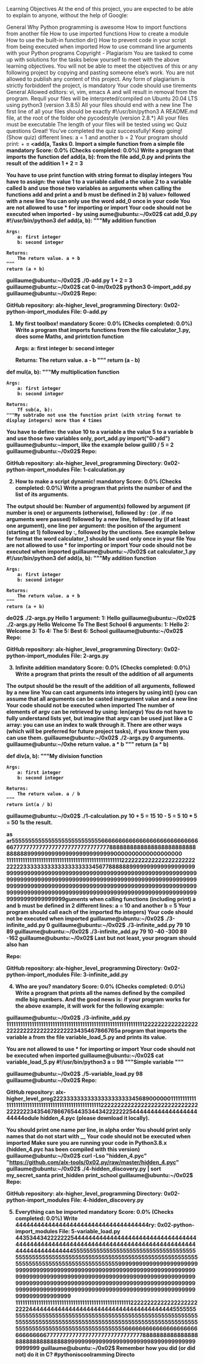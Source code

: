 Learning Objectives
At the end of this project, you are expected to be able to explain to anyone, without the help of Google:

General
Why Python programming is awesome
How to import functions from another file
How to use imported functions
How to create a module
How to use the built-in function dir()
How to prevent code in your script from being executed when imported
How to use command line arguments with your Python programs
Copyright - Plagiarism
You are tasked to come up with solutions for the tasks below yourself to meet with the above learning objectives.
You will not be able to meet the objectives of this or any following project by copying and pasting someone else’s work.
You are not allowed to publish any content of this project.
Any form of plagiarism is strictly forbiddenf the project, is mandatory
Your code should use tirements
General
Allowed editors: vi, vim, emacs
A and will result in removal from the program.
Requll your files will be interpreted/compiled on Ubuntu 20.04 LTS using python3 (version 3.8.5)
All your files should end with a new line
The first line of all your files should be exactly #!/usr/bin/python3
A README.md file, at the root of the folder ohe pycodestyle (version 2.8.*)
All your files must be executable
The length of your files will be tested using wc
Quiz questions
Great! You've completed the quiz successfully! Keep going! (Show quiz)
different lines: a = 1 and another b = 2
Your program should print: <a value> + <b value> = <add(a, Tasks
0. Import a simple function from a simple file
mandatory
Score: 0.0% (Checks completed: 0.0%)
Write a program that imports the function def add(a, b): from the file add_0.py and prints the result of the addition 1 + 2 = 3

You have to use print function with string format to display integers
You have to assign:
the value 1 to a variable called a
the value 2 to a variable called b
and use those two variables as arguments when calling the functions add and print
a and b must be defined in 2 b) value> followed with a new line
You can only use the word add_0 once in your code
You are not allowed to use * for importing or __import__
Your code should not be executed when imported - by using aume@ubuntu:~/0x02$ cat add_0.py
#!/usr/bin/python3
def add(a, b):
    """My addition function

    Args:
        a: first integer
        b: second integer

    Returns:
        The return value. a + b
    """
    return (a + b)

guillaume@ubuntu:~/0x02$ ./0-add.py
1 + 2 = 3
guillaume@ubuntu:~/0x02$ cat 0-im/0x02$ python3 0-import_add.py 
guillaume@ubuntu:~/0x02$ 
Repo:

GitHub repository: alx-higher_level_programming
Directory: 0x02-python-import_modules
File: 0-add.py
    
1. My first toolbox!
mandatory
Score: 0.0% (Checks completed: 0.0%)
Write a program that imports functions from the file calculator_1.py, does some Maths, and printction function

    Args:
        a: first integer
        b: second integer

    Returns:
        The return value. a - b
    """
    return (a - b)


def mul(a, b):
    """My multiplication function

    Args:
        a: first integer
        b: second integer

    Returns:
        Tf sub(a, b):
    """My subtraDo not use the function print (with string format to display integers) more than 4 times
You have to define:
the value 10 to a variable a
the value 5 to a variable b
and use those two variables only, port_add.py
__import__("0-add")
guillaume@ubuntu:~__import__, like the example below
guill0 / 5 = 2
guillaume@ubuntu:~/0x02$
Repo:

GitHub repository: alx-higher_level_programming
Directory: 0x02-python-import_modules
File: 1-calculation.py
    
2. How to make a script dynamic!
mandatory
Score: 0.0% (Checks completed: 0.0%)
Write a program that prints the number of and the list of its arguments.

The output should be:
Number of argument(s) followed by argument (if number is one) or arguments (otherwise), followed by
: (or . if no arguments were passed) followed by
a new line, followed by (if at least one argument),
one line per argument:
the position of the argument (starting at 1) followed by :, followed by the unctions. See example below for format
the word calculator_1 should be used only once in your file
You are not allowed to use * for importing or __import__
Your code should not be executed when imported
guillaume@ubuntu:~/0x02$ cat calculator_1.py
#!/usr/bin/python3
def add(a, b):
    """My addition function

    Args:
        a: first integer
        b: second integer

    Returns:
        The return value. a + b
    """
    return (a + b)


de02$ ./2-args.py Hello
1 argument:
1: Hello
guillaume@ubuntu:~/0x02$ ./2-args.py Hello Welcome To The Best School
6 arguments:
1: Hello
2: Welcome
3: To
4: The
5: Best
6: School
guillaume@ubuntu:~/0x02$ 
Repo:

GitHub repository: alx-higher_level_programming
Directory: 0x02-python-import_modules
File: 2-args.py
    
3. Infinite addition
mandatory
Score: 0.0% (Checks completed: 0.0%)
Write a program that prints the result of the addition of all arguments

The output should be the result of the addition of all arguments, followed by a new line
You can cast arguments into integers by using int() (you can assume that all arguments can be casted inargument value and a new line
Your code should not be executed when imported
The number of elements of argv can be retrieved by using: len(argv)
You do not have to fully understand lists yet, but imagine that argv can be used just like a C array: you can use an index to walk through it. There are other ways (which will be preferred for future project tasks), if you know them you can use them.
guillaume@ubuntu:~/0x02$ ./2-args.py 
0 arguments.
guillaume@ubuntu:~/0xhe return value. a * b
    """
    return (a * b)


def div(a, b):
    """My division function

    Args:
        a: first integer
        b: second integer

    Returns:
        The return value. a / b
    """
    return int(a / b)

guillaume@ubuntu:~/0x02$ ./1-calculation.py
10 + 5 = 15
10 - 5 = 5
10 * 5 = 50
1s the result.

as ar555555555555555555555555555666666666666666666666666666666777777777777777777777777777777888888888888888888888888888888899999999999999999999999990000000000000000000 1111111111111111111111111111111111111111111111111122222222222222222222222222233333333333333333333456778888889999999999999999999999999999999999999999999999999999999999999999999999999999999999999999999999999999999999999999999999999999999999999999999999999999999999999999999999999999999999999999999999999999999999999999999999999999999999999999999999999999999999999999guments when calling functions (including print)
a and b must be defined in 2 different lines: a = 10 and another b = 5
Your program should call each of the imported fto integers)
Your code should not be executed when imported
guillaume@ubuntu:~/0x02$ ./3-infinite_add.py
0
guillaume@ubuntu:~/0x02$ ./3-infinite_add.py 79 10
89
guillaume@ubuntu:~/0x02$ ./3-infinite_add.py 79 10 -40 -300 89 
-162
guillaume@ubuntu:~/0x02$ 
Last but not least, your program should also han



Repo:

GitHub repository: alx-higher_level_programming
Directory: 0x02-python-import_modules
File: 3-infinite_add.py
    
4. Who are you?
mandatory
Score: 0.0% (Checks completed: 0.0%)
Write a program that prints all the names defined by the compiled mdle big numbers. And the good news is: if your program works for the above example, it will work for the following example:

guillaume@ubuntu:~/0x02$ ./3-infinite_add.py 1111111111111111111111111111111111111111111111111111111111112222222222222222222222222222222222223435467866765a program that imports the variable a from the file variable_load_5.py and prints its value.

You are not allowed to use * for importing or __import__
Your code should not be executed when imported
guillaume@ubuntu:~/0x02$ cat variable_load_5.py
#!/usr/bin/python3
a = 98
"""Simple variable
"""

guillaume@ubuntu:~/0x02$ ./5-variable_load.py
98
guillaume@ubuntu:~/0x02$
Repo:

GitHub repository: alx-higher_level_prog2223333333333333333333345689000000111111111111111111111111111111111111111111111111111122222222222222222222222222222222222234354678667654435344342222222544444444444444444444444odule hidden_4.pyc (please download it locally).

You should print one name per line, in alpha order
You should print only names that do not start with __
Your code should not be executed when imported
Make sure you are running your code in Python3.8.x (hidden_4.pyc has been compiled with this version)
guillaume@ubuntu:~/0x02$ curl -Lso "hidden_4.pyc" "https://github.com/alx-tools/0x02.py/raw/master/hidden_4.pyc"
guillaume@ubuntu:~/0x02$ ./4-hidden_discovery.py | sort
my_secret_santa
print_hidden
print_school
guillaume@ubuntu:~/0x02$ 
Repo:

GitHub repository: alx-higher_level_programming
Directory: 0x02-python-import_modules
File: 4-hidden_discovery.py
    
5. Everything can be imported
mandatory
Score: 0.0% (Checks completed: 0.0%)
Write 4444444444444444444444444444444444444ry: 0x02-python-import_modules
File: 5-variable_load.py
    4435344342222222544444444444444444444444444444444444444444444444444444444444444444444444444444444444444444444444444445555555555555555555555555555555555555555555555555555555555555555555555555555555555555555555555555555555555555555555555555559999999999999999999999999999999999999999999999999999999999999999999999999999999999999999999999999999999999999999999999999999999999999999999999999999999999999999999999999999999999999999999999999999999999999999999999999999999999999999999999999999999
111111111111111111111111111111111111111111111111112222222222222222222222224444444444444444444444444444444444444444555555555555555555555555555555555555555555555555555555555555555555555555555555555555555555555555555555555555555555555555555555555555555555555555555555666666666666666666666666666666777777777777777777777777777777888888888888888888888888888888899999999999999999999999989999999999999999999
guillaume@ubuntu:~/0x02$
Remember how you did (or did not) do it in C? #pythoniscoolramming
Directo
